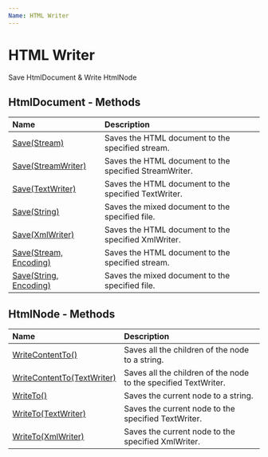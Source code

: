 ```yaml
---
Name: HTML Writer
---
```


# HTML Writer

Save HtmlDocument & Write HtmlNode

## HtmlDocument - Methods

| Name | Description |
| :--- | :---------- |
| [Save(Stream)](save) | Saves the HTML document to the specified stream. |
| [Save(StreamWriter)](save#public-void-savestreamwriter-writer) | Saves the HTML document to the specified StreamWriter. |
| [Save(TextWriter)](save#public-void-savetextwriter-writer) | Saves the HTML document to the specified TextWriter. |
| [Save(String)](save#public-void-savestring-filename) | Saves the mixed document to the specified file. |
| [Save(XmlWriter)](save#public-void-savexmlwriter-writer) | Saves the HTML document to the specified XmlWriter. |
| [Save(Stream, Encoding)](save#public-void-savestream-outstream-encoding-encoding) | Saves the HTML document to the specified stream. |
| [Save(String, Encoding)](save#public-void-savestring-filename-encoding-encoding) | Saves the mixed document to the specified file. |

## HtmlNode - Methods

| Name | Description |
| :--- | :---------- |
| [WriteContentTo()](write-content-to) | Saves all the children of the node to a string. |
| [WriteContentTo(TextWriter)](write-content-to#public-void-writecontenttotextwriter-outtext-int-level--0) | Saves all the children of the node to the specified TextWriter. |
| [WriteTo()](write-to) | Saves the current node to a string. |
| [WriteTo(TextWriter)](write-to#public-void-writetotextwriter-outtext-int-level--0) | Saves the current node to the specified TextWriter. |
| [WriteTo(XmlWriter)](write-to#public-void-writetoxmlwriter-writer) | Saves the current node to the specified XmlWriter. |

